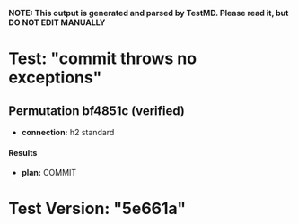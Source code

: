 **NOTE: This output is generated and parsed by TestMD. Please read it, but DO NOT EDIT MANUALLY**

# Test: "commit throws no exceptions" #

## Permutation bf4851c (verified) ##

- **connection:** h2 standard

#### Results ####

- **plan:** COMMIT

# Test Version: "5e661a" #